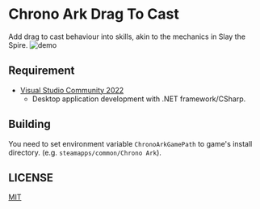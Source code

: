 ﻿# Chrono Ark Drag To Cast
Add drag to cast behaviour into skills, akin to the mechanics in Slay the Spire.
![demo](assets/drag_to_cast_demo.gif)


## Requirement
- [Visual Studio Community 2022](https://visualstudio.microsoft.com/)
  - Desktop application development with .NET framework/CSharp.


## Building
You need to set environment variable `ChronoArkGamePath` to game's install directory. (e.g. `steamapps/common/Chrono Ark`).


## LICENSE

[MIT](LICENSE)

